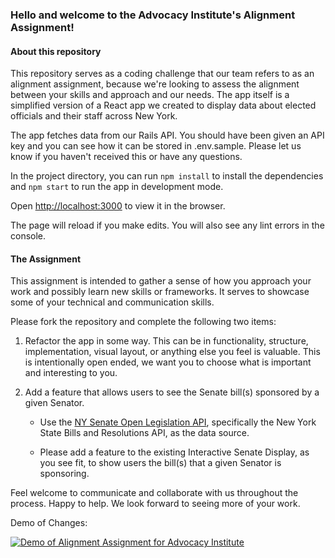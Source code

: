 ### Hello and welcome to the Advocacy Institute's Alignment Assignment!

#### About this repository

This repository serves as a coding challenge that our team refers to as an alignment assignment, because we're looking to assess the alignment between your skills and approach and our needs. The app itself is a simplified version of a React app we created to display data about elected officials and their staff across New York.

The app fetches data from our Rails API. You should have been given an API key and you can see how it can be stored in .env.sample. Please let us know if you haven't received this or have any questions.

In the project directory, you can run `npm install` to install the dependencies and `npm start` to run the app in development mode.

Open [http://localhost:3000](http://localhost:3000) to view it in the browser.

The page will reload if you make edits. You will also see any lint errors in the console.

#### The Assignment

This assignment is intended to gather a sense of how you approach your work and possibly learn new skills or frameworks. It serves to showcase some of your technical and communication skills.

Please fork the repository and complete the following two items:

1. Refactor the app in some way. This can be in functionality, structure, implementation, visual layout, or anything else you feel is valuable. This is intentionally open ended, we want you to choose what is important and interesting to you.
2. Add a feature that allows users to see the Senate bill(s) sponsored by a given Senator.

   - Use the [NY Senate Open Legislation API](https://legislation.nysenate.gov/#/docs), specifically the New York State Bills and Resolutions API, as the data source.

   - Please add a feature to the existing Interactive Senate Display, as you see fit, to show users the bill(s) that a given Senator is sponsoring.

Feel welcome to communicate and collaborate with us throughout the process. Happy to help. We look forward to seeing more of your work.

Demo of Changes:

[![Demo of Alignment Assignment for Advocacy Institute](http://img.youtube.com/vi/Psis7DzGa1g/0.jpg)](http://www.youtube.com/watch?v=Psis7DzGa1g "AI AIignment Assignment Demo")
